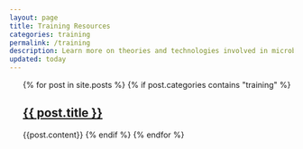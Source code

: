 ```yaml
---
layout: page
title: Training Resources
categories: training
permalink: /training
description: Learn more on theories and technologies involved in microbiome research.
updated: today
---
```


<ul>
{% for post in site.posts %}
    {% if post.categories contains "training" %}
        <h2><a href="{{ post.url }}">{{ post.title }}</a></h2>
        {{post.content}}
    {% endif %}
{% endfor %}
</ul>
